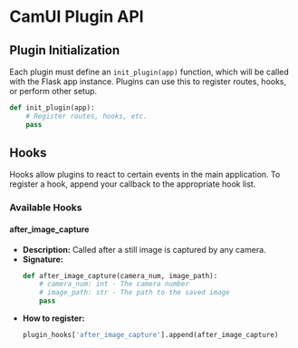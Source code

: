# CamUI Plugin API

## Plugin Initialization

Each plugin must define an `init_plugin(app)` function, which will be called with the Flask app instance. Plugins can use this to register routes, hooks, or perform other setup.

```python
def init_plugin(app):
    # Register routes, hooks, etc.
    pass
```

## Hooks

Hooks allow plugins to react to certain events in the main application. To register a hook, append your callback to the appropriate hook list.

### Available Hooks

#### after_image_capture
- **Description:** Called after a still image is captured by any camera.
- **Signature:**
  ```python
  def after_image_capture(camera_num, image_path):
      # camera_num: int - The camera number
      # image_path: str - The path to the saved image
      pass
  ```
- **How to register:**
  ```python
  plugin_hooks['after_image_capture'].append(after_image_capture)
  ``` 